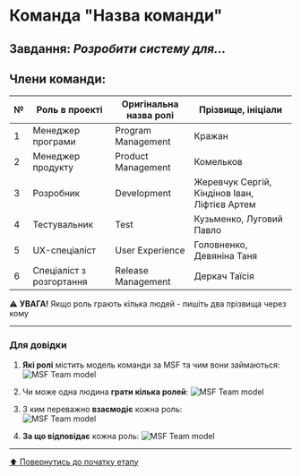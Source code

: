 # Команда "**Назва команди**"

## Завдання: *Розробити систему для...*

## Члени команди:

|№  | Роль в проекті            | Оригінальна назва ролі    | Прізвище, ініціали         |
|---|---------------------------|---------------------------|---------------------------|
| 1 | Менеджер програми         | Program Management        | Кражан       |
| 2 | Менеджер продукту         | Product Management        | Комельков       |
| 3 | Розробник                 | Development               | Жеревчук Сергій, Кіндінов Іван, Ліфтієв Артем        |
| 4 | Тестувальник              | Test                      | Кузьменко, Луговий Павло       |
| 5 | UX-спеціаліст             | User Experience           | Головненко, Девяніна Таня        |
| 6 | Спеціаліст з розгортання  | Release Management        | Деркач Таїсія        |

:warning: **УВАГА!** Якщо роль грають кілька людей - пишіть два прізвища через кому

---
### Для довідки
1. **Які ролі** містить модель команди за MSF та чим вони займаються:
![MSF Team model](/docs/images/resources/MSF%20team%20model.jpg)

2. Чи може одна людина **грати кілька ролей**:
![MSF Team model](/docs/images/resources/MSF%20roles%20combinations.png)

1. З ким переважно **взаємодіє** кожна роль:<br>
![MSF Team model](/docs/images/resources/MSF%20roles%20focus.gif)

1. **За що відповідає** кожна роль:
![MSF Team model](/docs/images/resources/MSF%20roles%20responsibilities.png)

---
[:arrow_up: Повернутись до початку етапу](/docs/1.Envisioning/README.md)
